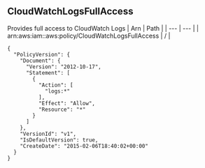 
## CloudWatchLogsFullAccess
Provides full access to CloudWatch Logs
| Arn | Path |
| --- | --- |
| arn:aws:iam::aws:policy/CloudWatchLogsFullAccess | / |
```
{
  "PolicyVersion": {
    "Document": {
      "Version": "2012-10-17",
      "Statement": [
        {
          "Action": [
            "logs:*"
          ],
          "Effect": "Allow",
          "Resource": "*"
        }
      ]
    },
    "VersionId": "v1",
    "IsDefaultVersion": true,
    "CreateDate": "2015-02-06T18:40:02+00:00"
  }
}
```
